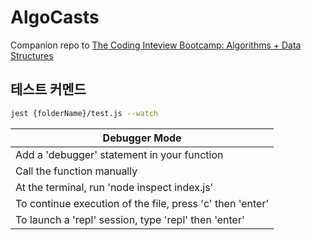 # AlgoCasts

Companion repo to [The Coding Inteview Bootcamp: Algorithms + Data Structures](https://www.udemy.com/course/coding-interview-bootcamp-algorithms-and-data-structure/)

## 테스트 커멘드

```sh
jest {folderName}/test.js --watch
```

| Debugger Mode                                             |
| --------------------------------------------------------- |
| Add a 'debugger' statement in your function               |
| Call the function manually                                |
| At the terminal, run 'node inspect index.js'              |
| To continue execution of the file, press 'c' then 'enter' |
| To launch a 'repl' session, type 'repl' then 'enter'      |
